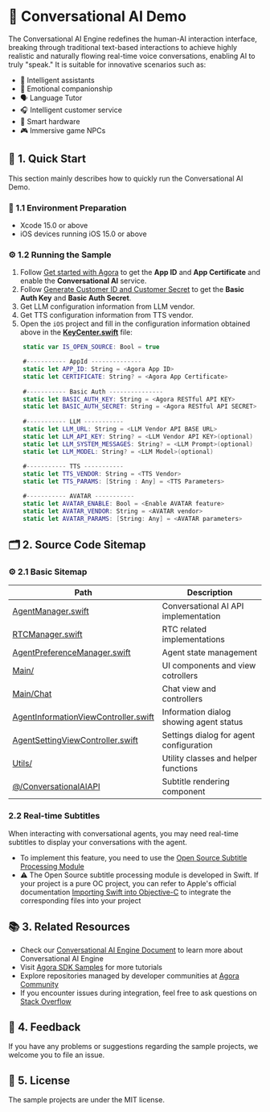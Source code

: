 # 🌟 Conversational AI Demo

The Conversational AI Engine redefines the human-AI interaction interface, breaking through traditional text-based interactions to achieve highly realistic and naturally flowing real-time voice conversations, enabling AI to truly "speak." It is suitable for innovative scenarios such as:

- 🤖 Intelligent assistants
- 💞 Emotional companionship
- 🗣️ Language Tutor
- 🎧 Intelligent customer service
- 📱 Smart hardware
- 🎮 Immersive game NPCs

## 🚀 1. Quick Start

This section mainly describes how to quickly run the Conversational AI Demo.

### 📱 1.1 Environment Preparation

- Xcode 15.0 or above
- iOS devices running iOS 15.0 or above

### ⚙️ 1.2 Running the Sample

1. Follow [Get started with Agora](https://docs-preview.agora.io/en/conversational-ai/get-started/manage-agora-account) to get the **App ID** and **App Certificate** and enable the **Conversational AI** service.
2. Follow [Generate Customer ID and Customer Secret](https://docs.agora.io/en/conversational-ai/rest-api/restful-authentication#generate-customer-id-and-customer-secret) to get the **Basic Auth Key** and **Basic Auth Secret**.
3. Get LLM configuration information from LLM vendor.
4. Get TTS configuration information from TTS vendor.
5. Open the `iOS` project and fill in the configuration information obtained above in the [**KeyCenter.swift**](../../Agent/KeyCenter.swift) file:

```Swift
    static var IS_OPEN_SOURCE: Bool = true

    #----------- AppId --------------
    static let APP_ID: String = <Agora App ID>
    static let CERTIFICATE: String? = <Agora App Certificate>
  
    #----------- Basic Auth ---------------
    static let BASIC_AUTH_KEY: String = <Agora RESTful API KEY>
    static let BASIC_AUTH_SECRET: String = <Agora RESTful API SECRET>
  
    #----------- LLM -----------
    static let LLM_URL: String = <LLM Vendor API BASE URL>
    static let LLM_API_KEY: String? = <LLM Vendor API KEY>(optional)
    static let LLM_SYSTEM_MESSAGES: String? = <LLM Prompt>(optional)
    static let LLM_MODEL: String? = <LLM Model>(optional)
  
    #----------- TTS -----------
    static let TTS_VENDOR: String = <TTS Vendor>
    static let TTS_PARAMS: [String : Any] = <TTS Parameters>

    #----------- AVATAR -----------
    static let AVATAR_ENABLE: Bool = <Enable AVATAR feature>
    static let AVATAR_VENDOR: String = <AVATAR vendor>
    static let AVATAR_PARAMS: [String: Any] = <AVATAR parameters>
```

## 🗂️ 2. Source Code Sitemap

### ⚙️ 2.1 Basic Sitemap

| Path                                                                                                          | Description                                     |
| ------------------------------------------------------------------------------------------------------------- | ----------------------------------------------- |
| [AgentManager.swift](ConvoAI/ConvoAI/Classes/Manager/AgentManager.swift)                                              | Conversational AI API implementation            |
| [RTCManager.swift](ConvoAI/ConvoAI/Classes/Manager/RTCManager.swift)                                                  | RTC related implementations                     |
| [AgentPreferenceManager.swift](ConvoAI/ConvoAI/Classes/Manager/AgentPreferenceManager.swift)                          | Agent state management                          |
| [Main/](ConvoAI/ConvoAI/Classes/Main)                                                                                 | UI components and view cotrollers               |
| [Main/Chat](ConvoAI/ConvoAI/Classes/Main/Chat)                                                                        | Chat view and controllers                       |
| [AgentInformationViewController.swift](ConvoAI/ConvoAI/Classes/Main/Setting/VC/AgentInformationViewController.swift)  | Information dialog showing agent status         |
| [AgentSettingViewController.swift](ConvoAI/ConvoAI/Classes/Main/Setting/VC/AgentSettingViewController.swift)          | Settings dialog for agent configuration         |
| [Utils/](ConvoAI/ConvoAI/Classes/Utils)                                                                               | Utility classes and helper functions            |
| [@/ConversationalAIAPI](ConvoAI/ConvoAI/Classes/ConversationalAIAPI)                                                  | Subtitle rendering component                    |

### 2.2 Real-time Subtitles

When interacting with conversational agents, you may need real-time subtitles to display your conversations with the agent.
- To implement this feature, you need to use the [Open Source Subtitle Processing Module](ConvoAI/ConvoAI/Classes/ConversationalAIAPI)
- ⚠️ The Open Source subtitle processing module is developed in Swift. If your project is a pure OC project, you can refer to Apple's official documentation [Importing Swift into Objective-C](https://developer.apple.com/documentation/swift/importing-swift-into-objective-c) to integrate the corresponding files into your project


## 📚 3. Related Resources

- Check our [Conversational AI Engine Document](https://docs.agora.io/en/conversational-ai/overview/product-overview) to learn more about Conversational AI Engine
- Visit [Agora SDK Samples](https://github.com/AgoraIO) for more tutorials
- Explore repositories managed by developer communities at [Agora Community](https://github.com/AgoraIO-Community)
- If you encounter issues during integration, feel free to ask questions on [Stack Overflow](https://stackoverflow.com/questions/tagged/agora.io)

## 💬 4. Feedback

If you have any problems or suggestions regarding the sample projects, we welcome you to file an issue.

## 📜 5. License

The sample projects are under the MIT license.
